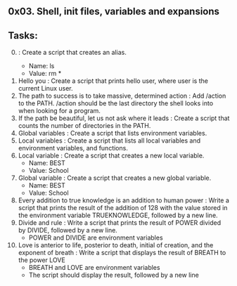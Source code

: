 0x03. Shell, init files, variables and expansions
--------------------------------------------------
## Tasks:
0. <o> : Create a script that creates an alias.
	* Name: ls
	* Value: rm *
1. Hello you : Create a script that prints hello user, where user is the current Linux user.
2. The path to success is to take massive, determined action : Add /action to the PATH. /action should be the last directory the shell looks into when looking for a program.
3. If the path be beautiful, let us not ask where it leads : Create a script that counts the number of directories in the PATH.
4. Global variables : Create a script that lists environment variables.
5. Local variables : Create a script that lists all local variables and environment variables, and functions.
6. Local variable : Create a script that creates a new local variable.
	* Name: BEST
	* Value: School
7. Global variable : Create a script that creates a new global variable.
	* Name: BEST
	* Value: School
8. Every addition to true knowledge is an addition to human power : Write a script that prints the result of the addition of 128 with the value stored in the environment variable TRUEKNOWLEDGE, followed by a new line.
9. Divide and rule : Write a script that prints the result of POWER divided by DIVIDE, followed by a new line.
	* POWER and DIVIDE are environment variables
10. Love is anterior to life, posterior to death, initial of creation, and the exponent of breath : Write a script that displays the result of BREATH to the power LOVE
	* BREATH and LOVE are environment variables
	* The script should display the result, followed by a new line

